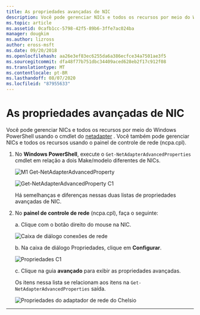 ```yaml
---
title: As propriedades avançadas de NIC
description: Você pode gerenciar NICs e todos os recursos por meio do Windows PowerShell ou do painel de controle de rede.
ms.topic: article
ms.assetid: 0cafb1cc-5798-42f5-89b6-3ffe7ac024ba
manager: dougkim
ms.author: lizross
author: eross-msft
ms.date: 09/20/2018
ms.openlocfilehash: aa26e3ef83ec6255da6a386ecfce34a7501ae3f5
ms.sourcegitcommit: dfa48f77b751dbc34409aced628eb2f17c912f08
ms.translationtype: MT
ms.contentlocale: pt-BR
ms.lasthandoff: 08/07/2020
ms.locfileid: "87955633"
---
```

# <a name="nic-advanced-properties"></a>As propriedades avançadas de NIC

Você pode gerenciar NICs e todos os recursos por meio do Windows PowerShell usando o cmdlet do [netadapter](https://docs.microsoft.com/powershell/module/netadapter/?view=win10-ps&viewFallbackFrom=winserverr2-ps) .  Você também pode gerenciar NICs e todos os recursos usando o painel de controle de rede (ncpa.cpl).

1. No **Windows PowerShell**, execute o `Get‑NetAdapterAdvancedProperties` cmdlet em relação a dois Make/modelo diferentes de NICs.

   ![M1 Get-NetAdapterAdvancedProperty](../../media/network-offload-and-optimization/Get-NetAdapterAdvancedProperty-m1.png)

   ![Get-NetAdapterAdvancedProperty C1](../../media/network-offload-and-optimization/Get-NetAdapterAdvancedProperty-c1.png)

   Há semelhanças e diferenças nessas duas listas de propriedades avançadas de NIC.

2. No **painel de controle de rede** (ncpa.cpl), faça o seguinte:

   a. Clique com o botão direito do mouse na NIC.

   ![Caixa de diálogo conexões de rede](../../media/network-offload-and-optimization/network-connections-dialog.png)

   b. Na caixa de diálogo Propriedades, clique em **Configurar**.

    ![Propriedades C1](../../media/network-offload-and-optimization/c1-properties.png)

   c. Clique na guia **avançado** para exibir as propriedades avançadas.<p>Os itens nessa lista se relacionam aos itens na `Get-NetAdapterAdvancedProperties` saída.

   ![Propriedades do adaptador de rede do Chelsio](../../media/network-offload-and-optimization/chelsio-network-adapter-properties.png)

---
